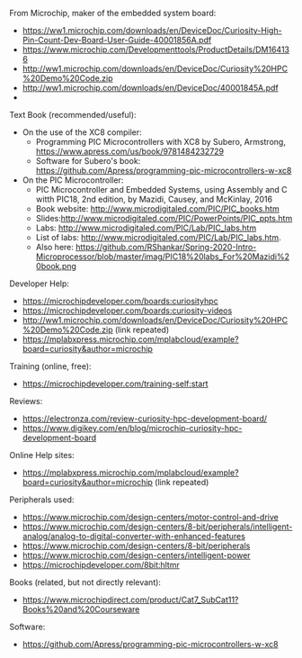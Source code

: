 From Microchip, maker of the embedded system board:
* https://ww1.microchip.com/downloads/en/DeviceDoc/Curiosity-High-Pin-Count-Dev-Board-User-Guide-40001856A.pdf
* https://www.microchip.com/Developmenttools/ProductDetails/DM164136
* http://ww1.microchip.com/downloads/en/DeviceDoc/Curiosity%20HPC%20Demo%20Code.zip
* http://ww1.microchip.com/downloads/en/DeviceDoc/40001845A.pdf
* 

Text Book (recommended/useful):
* On the use of the XC8 compiler: 
   * Programming PIC Microcontrollers with XC8 by Subero, Armstrong,  https://www.apress.com/us/book/9781484232729 
   * Software for Subero's book: https://github.com/Apress/programming-pic-microcontrollers-w-xc8 
* On the PIC Microcontroller:
   * PIC Microcontroller and Embedded Systems, using Assembly and C witth PIC18, 2nd edition, by Mazidi, Causey, and McKinlay, 2016
   * Book website: http://www.microdigitaled.com/PIC/PIC_books.htm
   * Slides:http://www.microdigitaled.com/PIC/PowerPoints/PIC_ppts.htm
   * Labs: http://www.microdigitaled.com/PIC/Lab/PIC_labs.htm
   * List of labs: http://www.microdigitaled.com/PIC/Lab/PIC_labs.htm. 
   * Also here: https://github.com/RShankar/Spring-2020-Intro-Microprocessor/blob/master/imag/PIC18%20labs_For%20Mazidi%20book.png
   
Developer Help:
* https://microchipdeveloper.com/boards:curiosityhpc
* https://microchipdeveloper.com/boards:curiosity-videos
* http://ww1.microchip.com/downloads/en/DeviceDoc/Curiosity%20HPC%20Demo%20Code.zip (link repeated)
* https://mplabxpress.microchip.com/mplabcloud/example?board=curiosity&author=microchip

Training (online, free):
* https://microchipdeveloper.com/training-self:start

Reviews:
* https://electronza.com/review-curiosity-hpc-development-board/
* https://www.digikey.com/en/blog/microchip-curiosity-hpc-development-board

Online Help sites:
* https://mplabxpress.microchip.com/mplabcloud/example?board=curiosity&author=microchip (link repeated)

Peripherals used:
* https://www.microchip.com/design-centers/motor-control-and-drive
* https://www.microchip.com/design-centers/8-bit/peripherals/intelligent-analog/analog-to-digital-converter-with-enhanced-features
* https://www.microchip.com/design-centers/8-bit/peripherals
* https://www.microchip.com/design-centers/intelligent-power
* https://microchipdeveloper.com/8bit:hltmr

Books (related, but not directly relevant):
* https://www.microchipdirect.com/product/Cat7_SubCat11?Books%20and%20Courseware

Software:
* https://github.com/Apress/programming-pic-microcontrollers-w-xc8

